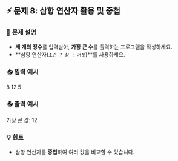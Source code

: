 ## ⚡ **문제 8: 삼항 연산자 활용 및 중첩**

### 📝 **문제 설명**
- **세 개의 정수**를 입력받아, **가장 큰 수**를 출력하는 프로그램을 작성하세요.
- **삼항 연산자(`조건 ? 참 : 거짓`)**를 사용하세요.

### 📥 **입력 예시**
8 12 5


### 📤 **출력 예시**
가장 큰 값: 12

### 💡 **힌트**
- 삼항 연산자를 **중첩**하여 여러 값을 비교할 수 있습니다.  